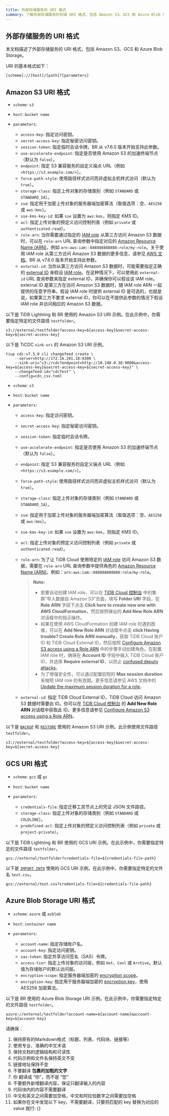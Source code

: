 ```yaml
---
title: 外部存储服务的 URI 格式
summary: 了解外部存储服务的存储 URI 格式，包括 Amazon S3、GCS 和 Azure Blob Storage。
---
```


## 外部存储服务的 URI 格式

本文档描述了外部存储服务的 URI 格式，包括 Amazon S3、GCS 和 Azure Blob Storage。

URI 的基本格式如下：

```shell
[scheme]://[host]/[path]?[parameters]
```

## Amazon S3 URI 格式

<CustomContent platform="tidb">

- `scheme`: `s3`
- `host`: `bucket name`
- `parameters`:

    - `access-key`: 指定访问密钥。
    - `secret-access-key`: 指定秘密访问密钥。
    - `session-token`: 指定临时会话令牌。BR 从 v7.6.0 版本开始支持此参数。
    - `use-accelerate-endpoint`: 指定是否使用 Amazon S3 的加速终端节点（默认为 `false`）。
    - `endpoint`: 指定 S3 兼容服务的自定义端点 URL（例如 `<https://s3.example.com/>`）。
    - `force-path-style`: 使用路径样式访问而非虚拟主机样式访问（默认为 `true`）。
    - `storage-class`: 指定上传对象的存储类别（例如 `STANDARD` 或 `STANDARD_IA`）。
    - `sse`: 指定用于加密上传对象的服务器端加密算法（取值选项：空、`AES256` 或 `aws:kms`）。
    - `sse-kms-key-id`: 如果 `sse` 设置为 `aws:kms`，则指定 KMS ID。
    - `acl`: 指定上传对象的预定义访问控制列表（例如 `private` 或 `authenticated-read`）。
    - `role-arn`: 当你需要通过指定的 [IAM role](https://docs.aws.amazon.com/IAM/latest/UserGuide/id_roles.html) 从第三方访问 Amazon S3 数据时，可以在 `role-arn` URL 查询参数中指定对应的 [Amazon Resource Name (ARN)](https://docs.aws.amazon.com/general/latest/gr/aws-arns-and-namespaces.html)，例如 `arn:aws:iam::888888888888:role/my-role`。关于使用 IAM role 从第三方访问 Amazon S3 数据的更多信息，请参见 [AWS 文档](https://docs.aws.amazon.com/IAM/latest/UserGuide/id_roles_common-scenarios_third-party.html)。BR 从 v7.6.0 版本开始支持此参数。
    - `external-id`: 当你从第三方访问 Amazon S3 数据时，可能需要指定正确的 [external ID](https://docs.aws.amazon.com/IAM/latest/UserGuide/id_roles_create_for-user_externalid.html) 来假设 [IAM role](https://docs.aws.amazon.com/IAM/latest/UserGuide/id_roles.html)。在这种情况下，可以使用此 `external-id` URL 查询参数来指定 external ID，并确保你可以假设该 IAM role。external ID 是第三方在访问 Amazon S3 数据时，随 IAM role ARN 一起提供的任意字符串。假设 IAM role 时提供 external ID 是可选的，也就是说，如果第三方不要求 external ID，你可以在不提供此参数的情况下假设 IAM role 并访问相应的 Amazon S3 数据。

以下是 TiDB Lightning 和 BR 使用的 Amazon S3 URI 示例。在此示例中，你需要指定特定的文件路径 `testfolder`。

```shell
s3://external/testfolder?access-key=${access-key}&secret-access-key=${secret-access-key}
```

以下是 TiCDC `sink-uri` 的 Amazon S3 URI 示例。

```shell
tiup cdc:v7.5.0 cli changefeed create \
    --server=http://172.16.201.18:8300 \
    --sink-uri="s3://cdc?endpoint=http://10.240.0.38:9000&access-key=${access-key}&secret-access-key=${secret-access-key}" \
    --changefeed-id="cdcTest" \
    --config=cdc_csv.toml
```

</CustomContent>

<CustomContent platform="tidb-cloud">

- `scheme`: `s3`
- `host`: `bucket name`
- `parameters`:

    - `access-key`: 指定访问密钥。
    - `secret-access-key`: 指定秘密访问密钥。
    - `session-token`: 指定临时会话令牌。
    - `use-accelerate-endpoint`: 指定是否使用 Amazon S3 的加速终端节点（默认为 `false`）。
    - `endpoint`: 指定 S3 兼容服务的自定义端点 URL（例如 `<https://s3.example.com/>`）。
    - `force-path-style`: 使用路径样式访问而非虚拟主机样式访问（默认为 `true`）。
    - `storage-class`: 指定上传对象的存储类别（例如 `STANDARD` 或 `STANDARD_IA`）。
    - `sse`: 指定用于加密上传对象的服务器端加密算法（取值选项：空、`AES256` 或 `aws:kms`）。
    - `sse-kms-key-id`: 如果 `sse` 设置为 `aws:kms`，则指定 KMS ID。
    - `acl`: 指定上传对象的预定义访问控制列表（例如 `private` 或 `authenticated-read`）。
    - `role-arn`: 为了让 TiDB Cloud 使用特定的 [IAM role](https://docs.aws.amazon.com/IAM/latest/UserGuide/id_roles.html) 访问 Amazon S3 数据，需要在 `role-arn` URL 查询参数中提供角色的 [Amazon Resource Name (ARN)](https://docs.aws.amazon.com/general/latest/gr/aws-arns-and-namespaces.html)。例如：`arn:aws:iam::888888888888:role/my-role`。

        > **Note:**
        >
        > - 若要自动创建 IAM role，可以在 [TiDB Cloud 控制台](https://tidbcloud.com/) 中的集群“导入数据自 Amazon S3”页面，填写 **Folder URI** 字段，在 **Role ARN** 字段下点击 **Click here to create new one with AWS CloudFormation**，然后按照弹出的 **Add New Role ARN** 对话框中的指示操作。
        > - 如果在使用 AWS CloudFormation 创建 IAM role 时遇到困难，可以在 **Add New Role ARN** 对话框中点击 **click Having trouble? Create Role ARN manually**，获取 TiDB Cloud 账户 ID 和 TiDB Cloud External ID，然后按照 [Configure Amazon S3 access using a Role ARN](https://docs.pingcap.com/tidbcloud/dedicated-external-storage#configure-amazon-s3-access-using-a-role-arn) 中的步骤手动创建角色。在配置 IAM role 时，确保在 **Account ID** 字段中输入 TiDB Cloud 账户 ID，并选择 **Require external ID**，以防止 [confused deputy attacks](https://docs.aws.amazon.com/IAM/latest/UserGuide/confused-deputy.html)。
        > - 为了增强安全性，可以通过配置较短的 **Max session duration** 来缩短 IAM role 的有效期。更多信息请参见 AWS 文档中的 [Update the maximum session duration for a role](https://docs.aws.amazon.com/IAM/latest/UserGuide/id_roles_update-role-settings.html#id_roles_update-session-duration)。

    - `external-id`: 指定 TiDB Cloud External ID，TiDB Cloud 访问 Amazon S3 数据时需要此 ID。你可以在 [TiDB Cloud 控制台](https://tidbcloud.com/) 的 **Add New Role ARN** 对话框中获取此 ID。更多信息请参见 [Configure Amazon S3 access using a Role ARN](https://docs.pingcap.com/tidbcloud/dedicated-external-storage#configure-amazon-s3-access-using-a-role-arn)。

以下是 [`BACKUP`](/sql-statements/sql-statement-backup.md) 和 [`RESTORE`](/sql-statements/sql-statement-restore.md) 使用的 Amazon S3 URI 示例。此示例使用文件路径 `testfolder`。

```shell
s3://external/testfolder?access-key=${access-key}&secret-access-key=${secret-access-key}
```

</CustomContent>

## GCS URI 格式

- `scheme`: `gcs` 或 `gs`
- `host`: `bucket name`
- `parameters`:

    - `credentials-file`: 指定迁移工具节点上的凭证 JSON 文件路径。
    - `storage-class`: 指定上传对象的存储类别（例如 `STANDARD` 或 `COLDLINE`）。
    - `predefined-acl`: 指定上传对象的预定义访问控制列表（例如 `private` 或 `project-private`）。

<CustomContent platform="tidb">

以下是 TiDB Lightning 和 BR 使用的 GCS URI 示例。在此示例中，你需要指定特定的文件路径 `testfolder`。

```shell
gcs://external/testfolder?credentials-file=${credentials-file-path}
```

</CustomContent>

以下是 [`IMPORT INTO`](/sql-statements/sql-statement-import-into.md) 使用的 GCS URI 示例。在此示例中，你需要指定特定的文件名 `test.csv`。

```shell
gcs://external/test.csv?credentials-file=${credentials-file-path}
```

## Azure Blob Storage URI 格式

- `scheme`: `azure` 或 `azblob`
- `host`: `container name`
- `parameters`:

    - `account-name`: 指定存储账户名。
    - `account-key`: 指定访问密钥。
    - `sas-token`: 指定共享访问签名（SAS）令牌。
    - `access-tier`: 指定上传对象的访问层，例如 `Hot`、`Cool` 或 `Archive`。默认值为存储账户的默认访问层。
    - `encryption-scope`: 指定服务器端加密的 [encryption scope](https://learn.microsoft.com/en-us/azure/storage/blobs/encryption-scope-manage?tabs=powershell#upload-a-blob-with-an-encryption-scope)。
    - `encryption-key`: 指定用于服务器端加密的 [encryption key](https://learn.microsoft.com/en-us/azure/storage/blobs/encryption-customer-provided-keys)，使用 AES256 加密算法。

以下是 BR 使用的 Azure Blob Storage URI 示例。在此示例中，你需要指定特定的文件路径 `testfolder`。

```shell
azure://external/testfolder?account-name=${account-name}&account-key=${account-key}
```


请确保：
1. 保持原有的Markdown格式（标题、列表、代码块、链接等）
2. 使用专业、准确的中文术语
3. 保持文档的逻辑结构和可读性
4. 代码示例和文件名保持英文不变
5. 链接地址保持不变
6. 不要翻译 **包裹的加粗的文字**
7. 你 翻译成 “你”，而不是 “您”
8. 不要额外新增翻译内容，保证只翻译输入的内容
9. 代码块内的内容不需要翻译
10. 中文和英文之间需要加空格，中文和阿拉伯数字之间需要加空格
11. 如果你在文中发现以下 key，不需要翻译，只要将匹配的 key 替换为对应的 value 就行:
{}
